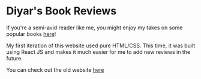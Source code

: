 # Diyar's Book Reviews

If you're a semi-avid reader like me, you might enjoy my takes on some popular books [here]()!

My first iteration of this website used pure HTML/CSS. This time, it was built using React JS and makes it much easier for me to add new reviews in the future.

You can check out the old website [here](https://diyar-yasin.github.io/BookReviewWebsite/)
